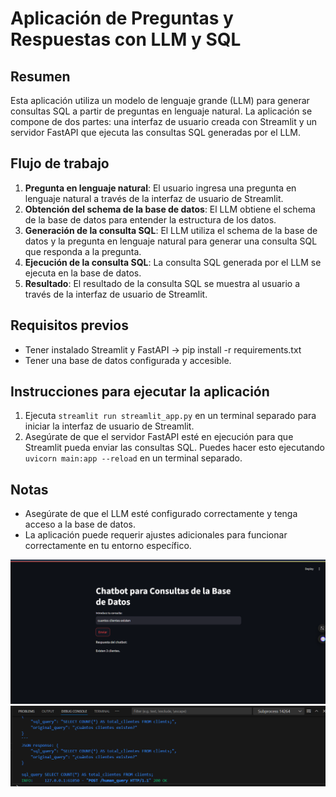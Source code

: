 # Aplicación de Preguntas y Respuestas con LLM y SQL

## Resumen

Esta aplicación utiliza un modelo de lenguaje grande (LLM) para generar consultas SQL a partir de preguntas en lenguaje natural. La aplicación se compone de dos partes: una interfaz de usuario creada con Streamlit y un servidor FastAPI que ejecuta las consultas SQL generadas por el LLM.


## Flujo de trabajo

1. **Pregunta en lenguaje natural**: El usuario ingresa una pregunta en lenguaje natural a través de la interfaz de usuario de Streamlit.
2. **Obtención del schema de la base de datos**: El LLM obtiene el schema de la base de datos para entender la estructura de los datos.
3. **Generación de la consulta SQL**: El LLM utiliza el schema de la base de datos y la pregunta en lenguaje natural para generar una consulta SQL que responda a la pregunta.
4. **Ejecución de la consulta SQL**: La consulta SQL generada por el LLM se ejecuta en la base de datos.
5. **Resultado**: El resultado de la consulta SQL se muestra al usuario a través de la interfaz de usuario de Streamlit.

## Requisitos previos

* Tener instalado Streamlit y FastAPI -> pip install -r requirements.txt
* Tener una base de datos configurada y accesible.

## Instrucciones para ejecutar la aplicación

1. Ejecuta `streamlit run streamlit_app.py` en un terminal separado para iniciar la interfaz de usuario de Streamlit.
2. Asegúrate de que el servidor FastAPI esté en ejecución para que Streamlit pueda enviar las consultas SQL. Puedes hacer esto ejecutando `uvicorn main:app --reload` en un terminal separado.

## Notas

* Asegúrate de que el LLM esté configurado correctamente y tenga acceso a la base de datos.
* La aplicación puede requerir ajustes adicionales para funcionar correctamente en tu entorno específico.


![alt text](image.png)
![alt text](image-1.png)